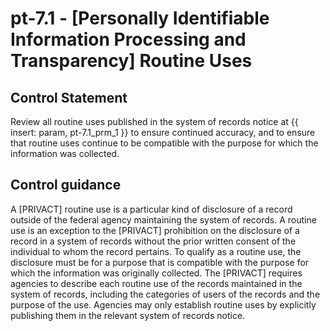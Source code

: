 # pt-7.1 - \[Personally Identifiable Information Processing and Transparency\] Routine Uses

## Control Statement

Review all routine uses published in the system of records notice at {{ insert: param, pt-7.1_prm_1 }} to ensure continued accuracy, and to ensure that routine uses continue to be compatible with the purpose for which the information was collected.

## Control guidance

A [PRIVACT] routine use is a particular kind of disclosure of a record outside of the federal agency maintaining the system of records. A routine use is an exception to the [PRIVACT] prohibition on the disclosure of a record in a system of records without the prior written consent of the individual to whom the record pertains. To qualify as a routine use, the disclosure must be for a purpose that is compatible with the purpose for which the information was originally collected. The [PRIVACT] requires agencies to describe each routine use of the records maintained in the system of records, including the categories of users of the records and the purpose of the use. Agencies may only establish routine uses by explicitly publishing them in the relevant system of records notice.
